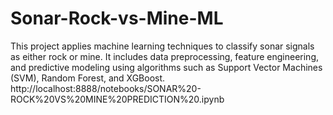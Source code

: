 # Sonar-Rock-vs-Mine-ML
This project applies machine learning techniques to classify sonar signals as either rock or mine. It includes data preprocessing, feature engineering, and predictive modeling using algorithms such as Support Vector Machines (SVM), Random Forest, and XGBoost. 
http://localhost:8888/notebooks/SONAR%20-ROCK%20VS%20MINE%20PREDICTION%20.ipynb
